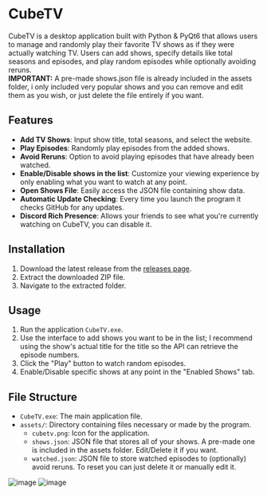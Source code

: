 # CubeTV

CubeTV is a desktop application built with Python & PyQt6 that allows users to manage and randomly play their favorite TV shows as if they were actually watching TV. Users can add shows, specify details like total seasons and episodes, and play random episodes while optionally avoiding reruns. <br>
**IMPORTANT:** A pre-made shows.json file is already included in the assets folder, i only included very popular shows and you can remove and edit them as you wish, or just delete the file entirely if you want.

## Features
- **Add TV Shows**: Input show title, total seasons, and select the website.
- **Play Episodes**: Randomly play episodes from the added shows.
- **Avoid Reruns**: Option to avoid playing episodes that have already been watched.
- **Enable/Disable shows in the list**: Customize your viewing experience by only enabling what you want to watch at any point.
- **Open Shows File**: Easily access the JSON file containing show data.
- **Automatic Update Checking**: Every time you launch the program it checks GitHub for any updates.
- **Discord Rich Presence**: Allows your friends to see what you're currently watching on CubeTV, you can disable it.

## Installation
1. Download the latest release from the [releases page](https://github.com/LeRubix/CubeTV/releases/latest).
2. Extract the downloaded ZIP file.
3. Navigate to the extracted folder.

## Usage
1. Run the application `CubeTV.exe`.
2. Use the interface to add shows you want to be in the list; I recommend using the show's actual title for the title so the API can retrieve the episode numbers.
3. Click the "Play" button to watch random episodes.
4. Enable/Disable specific shows at any point in the "Enabled Shows" tab.

## File Structure
- `CubeTV.exe`: The main application file.
- `assets/`: Directory containing files necessary or made by the program.
  - `cubetv.png`: Icon for the application.
  - `shows.json`: JSON file that stores all of your shows. A pre-made one is included in the assets folder. Edit/Delete it if you want.
  - `watched.json`: JSON file to store watched episodes to (optionally) avoid reruns. To reset you can just delete it or manually edit it.

![image](https://github.com/user-attachments/assets/aa21aeac-9bae-46d3-998f-228c46d59bf6)
![image](https://github.com/user-attachments/assets/ed725010-9276-4583-bf80-d4e67a3a5f99)

